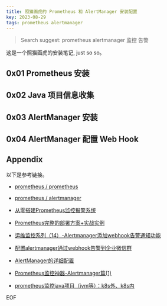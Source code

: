 ```yaml
---
title: 照猫画虎的 Prometheus 和 AlertManager 安装配置
key: 2023-08-29
tags: prometheus alertmanager
---
```


> Search suggest: prometheus alertmanager 监控 告警

这是一个照猫画虎的安装笔记, just so so。

<!--more-->

## 0x01 Prometheus 安装

## 0x02 Java 项目信息收集

## 0x03 AlertManager 安装

## 0x04 AlertManager 配置 Web Hook

## Appendix

以下是参考链接。
- [prometheus / prometheus](https://github.com/prometheus/prometheus/releases/tag/v2.37.9)
- [prometheus / alertmanager](https://github.com/prometheus/alertmanager/releases/)

- [从零搭建Prometheus监控报警系统](https://www.cnblogs.com/chenqionghe/p/10494868.html)
- [Prometheus完整的部署方案+实战实例](https://zhuanlan.zhihu.com/p/355884791)
- [运维监控系列（14）-Alertmanager添加webhook告警通知功能](https://blog.csdn.net/qq_43437874/article/details/120411586)
- [配置alertmanager通过webhook告警到企业微信群](https://www.cnblogs.com/sunnytomorrow/p/16789717.html)
- [AlertManager的详细配置](https://www.cnblogs.com/kebibuluan/p/14928490.html)
- [Prometheus监控神器-Alertmanager篇(1)](https://zhuanlan.zhihu.com/p/179292686)
- [prometheus监控java项目（jvm等）：k8s外、k8s内](https://www.cnblogs.com/uncleyong/p/15693542.html)

EOF